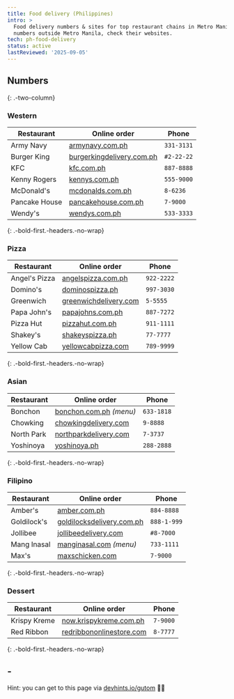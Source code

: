 ```yaml
---
title: Food delivery (Philippines)
intro: >
  Food delivery numbers & sites for top restaurant chains in Metro Manila. For
  numbers outside Metro Manila, check their websites.
tech: ph-food-delivery
status: active
lastReviewed: '2025-09-05'
---
```


## Numbers
{: .-two-column}

### Western

| Restaurant    | Online order                                                        | Phone                                                                                                       |
| ---           | ---                                                                 | ---                                                                                                         |
| Army Navy     | [armynavy.com.ph](http://www.armynavy.com.ph/)                      | `331-3131`                                                                                                  |
| Burger King   | [burgerkingdelivery.com.ph](https://www.burgerkingdelivery.com.ph/) | <abbr class='hint-mark hint--bottom' data-hint='Yes, you need to dial the # sign'><i></i></abbr> `#2-22-22` |
| KFC           | [kfc.com.ph](https://www.kfc.com.ph)                                | `887-8888`                                                                                                  |
| Kenny Rogers  | [kennys.com.ph](http://kennys.com.ph/)                              | `555-9000`                                                                                                  |
| McDonald's    | [mcdonalds.com.ph](http://www.mcdonalds.com.ph/mcdelivery)          | `8-6236`                                                                                                    |
| Pancake House | [pancakehouse.com.ph](https://www.pancakehouse.com.ph/)             | `7-9000`                                                                                                    |
| Wendy's       | [wendys.com.ph](https://wendys.com.ph/delivery/)                    | `533-3333`                                                                                                  |
{: .-bold-first.-headers.-no-wrap}

### Pizza

| Restaurant    | Online order                                              | Phone      |
| ---           | ---                                                       | ---        |
| Angel's Pizza | [angelspizza.com.ph](http://angelspizza.com.ph/)          | `922-2222` |
| Domino's      | [dominospizza.ph](https://www.dominospizza.ph/)           | `997-3030` |
| Greenwich     | [greenwichdelivery.com](http://greenwichdelivery.com/)    | `5-5555`   |
| Papa John's   | [papajohns.com.ph](http://papajohns.com.ph/)              | `887-7272` |
| Pizza Hut     | [pizzahut.com.ph](https://order.pizzahut.com.ph)          | `911-1111` |
| Shakey's      | [shakeyspizza.ph](http://order.shakeyspizza.ph/)          | `77-7777`  |
| Yellow Cab    | [yellowcabpizza.com](http://delivery.yellowcabpizza.com/) | `789-9999` |
{: .-bold-first.-headers.-no-wrap}

### Asian

| Restaurant    | Online order                                                        | Phone       |
| ---           | ---                                                                 | ---         |
| Bonchon       | [bonchon.com.ph](http://bonchon.com.ph/food/main-menu/) _(menu)_    | `633-1818`  |
| Chowking      | [chowkingdelivery.com](http://www.chowkingdelivery.com)             | `9-8888`    |
| North Park    | [northparkdelivery.com](http://northparkdelivery.com/)              | `7-3737`    |
| Yoshinoya     | [yoshinoya.ph](http://www.yoshinoya.ph/ordeonline.html/)            | `288-2888`  |
{: .-bold-first.-headers.-no-wrap}

### Filipino

| Restaurant    | Online order                                                        | Phone       |
| ---           | ---                                                                 | ---         |
| Amber's       | [amber.com.ph](http://onlineordering.amber.com.ph/)                 | `884-8888`  |
| Goldilock's   | [goldilocksdelivery.com.ph](http://www.goldilocksdelivery.com.ph/)  | `888-1-999` |
| Jollibee      | [jollibeedelivery.com](http://jollibeedelivery.com)                 | `#8-7000`   |
| Mang Inasal   | [manginasal.com](http://www.manginasal.com/menu/) _(menu)_          | `733-1111`  |
| Max's         | [maxschicken.com](http://delivery.maxschicken.com/)                 | `7-9000`    |
{: .-bold-first.-headers.-no-wrap}

### Dessert

| Restaurant    | Online order                                                        | Phone       |
| ---           | ---                                                                 | ---         |
| Krispy Kreme  | [now.krispykreme.com.ph](http://now.krispykreme.com.ph/)            | `7-9000`    |
| Red Ribbon    | [redribbononlinestore.com](http://redribbononlinestore.com/)        | `8-7777`    |
{: .-bold-first.-headers.-no-wrap}

## -

Hint: you can get to this page via [devhints.io/gutom](https://devhints.io/gutom) 🍅🍟

